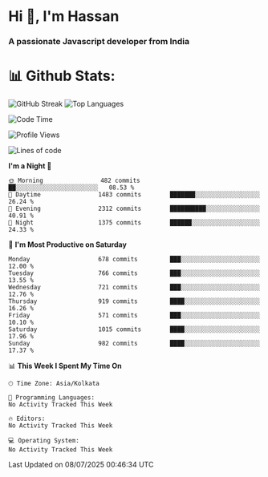 # Hi 👋, I'm Hassan
### A passionate Javascript developer from India


# 📊 Github Stats:
![GitHub Streak](https://github-readme-streak-stats.herokuapp.com/?user=codeblooded47&theme=dracula&hide_border=false)
![Top Languages](https://github-readme-stats.vercel.app/api/top-langs/?username=codeblooded47&layout=compact&theme=dracula)



<!--START_SECTION:waka-->
![Code Time](http://img.shields.io/badge/Code%20Time-883%20hrs%201%20min-blue)

![Profile Views](http://img.shields.io/badge/Profile%20Views-1-blue)

![Lines of code](https://img.shields.io/badge/From%20Hello%20World%20I%27ve%20Written-24.1%20million%20lines%20of%20code-blue)

**I'm a Night 🦉** 

```text
🌞 Morning                482 commits         ██░░░░░░░░░░░░░░░░░░░░░░░   08.53 % 
🌆 Daytime                1483 commits        ███████░░░░░░░░░░░░░░░░░░   26.24 % 
🌃 Evening                2312 commits        ██████████░░░░░░░░░░░░░░░   40.91 % 
🌙 Night                  1375 commits        ██████░░░░░░░░░░░░░░░░░░░   24.33 % 
```
📅 **I'm Most Productive on Saturday** 

```text
Monday                   678 commits         ███░░░░░░░░░░░░░░░░░░░░░░   12.00 % 
Tuesday                  766 commits         ███░░░░░░░░░░░░░░░░░░░░░░   13.55 % 
Wednesday                721 commits         ███░░░░░░░░░░░░░░░░░░░░░░   12.76 % 
Thursday                 919 commits         ████░░░░░░░░░░░░░░░░░░░░░   16.26 % 
Friday                   571 commits         ███░░░░░░░░░░░░░░░░░░░░░░   10.10 % 
Saturday                 1015 commits        ████░░░░░░░░░░░░░░░░░░░░░   17.96 % 
Sunday                   982 commits         ████░░░░░░░░░░░░░░░░░░░░░   17.37 % 
```


📊 **This Week I Spent My Time On** 

```text
🕑︎ Time Zone: Asia/Kolkata

💬 Programming Languages: 
No Activity Tracked This Week

🔥 Editors: 
No Activity Tracked This Week

💻 Operating System: 
No Activity Tracked This Week
```


 Last Updated on 08/07/2025 00:46:34 UTC
<!--END_SECTION:waka-->

